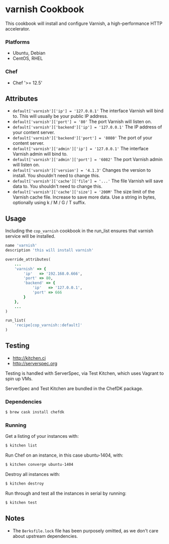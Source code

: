 # varnish Cookbook
This cookbook will install and configure Varnish, a high-performance HTTP accelerator.

### Platforms
- Ubuntu, Debian
- CentOS, RHEL

### Chef
- Chef '>= 12.5'

## Attributes
* `default['varnish']['ip'] = '127.0.0.1'` The interface Varnish will bind to.  This will usually be your public IP address.
* `default['varnish']['port'] = '80'` The port Varnish will listen on.
* `default['varnish']['backend']['ip'] = '127.0.0.1'` The IP address of your content server.
* `default['varnish']['backend']['port'] = '8080'` The port of your content server.
* `default['varnish']['admin']['ip'] = '127.0.0.1'` The interface Varnish admin will bind to.
* `default['varnish']['admin']['port'] = '6082'` The port Varnish admin will listen on.
* `default['varnish']['version'] = '4.1.3'` Changes the version to install. You shouldn't need to change this.
* `default['varnish']['cache']['file'] = '...'` The file Varnish will save data to. You shouldn't need to change this.
* `default['varnish']['cache']['size'] = '200M'` The size limit of the Varnish cache file. Increase to save more data. Use a string in bytes, optionally using k / M / G / T suffix.

## Usage
Including the `cop_varnish` cookbook in the run_list ensures that varnish
service will be installed.

```ruby
name 'varnish'
description 'this will install varnish'

override_attributes(
    ...
    'varnish' => {
        'ip'   => '192.168.0.666',
        'port' => 80,
        'backend' => {
            'ip'   => '127.0.0.1',
            'port' => 666
        }
    },
    ...
)

run_list(
    'recipe[cop_varnish::default]'
)
```

## Testing
* http://kitchen.ci
* http://serverspec.org

Testing is handled with ServerSpec, via Test Kitchen, which uses Vagrant to spin up VMs.

ServerSpec and Test Kitchen are bundled in the ChefDK package.

### Dependencies
```bash
$ brew cask install chefdk
```

### Running
Get a listing of your instances with:

```bash
$ kitchen list
```

Run Chef on an instance, in this case ubuntu-1404, with:

```bash
$ kitchen converge ubuntu-1404
```

Destroy all instances with:

```bash
$ kitchen destroy
```

Run through and test all the instances in serial by running:

```bash
$ kitchen test
```

## Notes
* The `Berksfile.lock` file has been purposely omitted, as we don't care about upstream dependencies.
